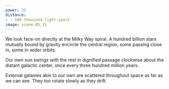 ```yaml
---
power: 21
distance:
- ~ 100 thousand light-years
image: scene-05_21
---
```

We look face-on directly at the Milky Way spiral. A hundred billion stars mutually bound by gravity encircle the central region, some passing close in, some in wider orbits.

Our own sun swings with the rest in dignified passage clockwise about the distant galactic center, once every three hundred million years.

External galaxies akin to our own are scattered throughout space as far as we can see. They too rotate slowly as they drift.
